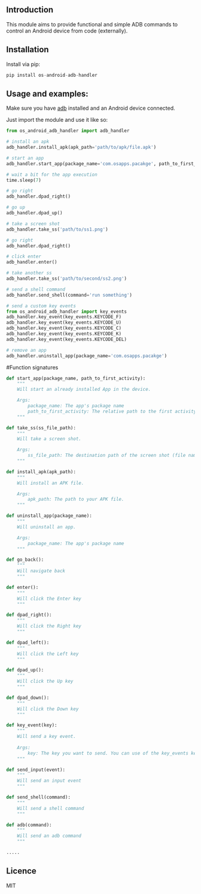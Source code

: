 Introduction
------------

This module aims to provide functional and simple ADB commands to control an Android device from code (externally).

## Installation
Install via pip:

```python 
pip install os-android-adb-handler
```

## Usage and examples:       
Make sure you have [adb]('https://developer.android.com/studio/command-line/adb) installed and an Android device connected.   

Just import the module and use it like so:

```python
from os_android_adb_handler import adb_handler

# install an apk
adb_handler.install_apk(apk_path='path/to/apk/file.apk')

# start an app
adb_handler.start_app(package_name='com.osapps.pacakge', path_to_first_activity='startup.MainActivity')

# wait a bit for the app execution
time.sleep(7)

# go right
adb_handler.dpad_right()

# go up
adb_handler.dpad_up()

# take a screen shot
adb_handler.take_ss('path/to/ss1.png')

# go right
adb_handler.dpad_right()

# click enter
adb_handler.enter()

# take another ss
adb_handler.take_ss('path/to/second/ss2.png')

# send a shell command
adb_handler.send_shell(command='run something')

# send a custom key events
from os_android_adb_handler import key_events
adb_handler.key_event(key_events.KEYCODE_F)
adb_handler.key_event(key_events.KEYCODE_U)
adb_handler.key_event(key_events.KEYCODE_C)
adb_handler.key_event(key_events.KEYCODE_K)
adb_handler.key_event(key_events.KEYCODE_DEL)

# remove an app
adb_handler.uninstall_app(package_name='com.osapps.pacakge')
```

#Function signatures
```python
def start_app(package_name, path_to_first_activity):
    """
    Will start an already installed App in the device.

    Args:
        package_name: The app's package name
        path_to_first_activity: The relative path to the first activity (like main.MainActivity)
    """

def take_ss(ss_file_path):
    """
    Will take a screen shot.

    Args:
        ss_file_path: The destination path of the screen shot (file name, incl extension)
    """

def install_apk(apk_path):
    """
    Will install an APK file.

    Args:
        apk_path: The path to your APK file.
    """

def uninstall_app(package_name):
    """
    Will uninstall an app.

    Args:
        package_name: The app's package name
    """

def go_back():
    """
    Will navigate back
    """

def enter():
    """
    Will click the Enter key
    """

def dpad_right():
    """
    Will click the Right key
    """

def dpad_left():
    """
    Will click the Left key
    """

def dpad_up():
    """
    Will click the Up key
    """

def dpad_down():
    """
    Will click the Down key
    """

def key_event(key):
    """
    Will send a key event.
    
    Args:
        key: The key you want to send. You can use of the key_events keys
    """

def send_input(event):
    """
    Will send an input event
    """

def send_shell(command):
    """
    Will send a shell command
    """

def adb(command):
    """
    Will send an adb command
    """

.....
```

## Licence
MIT

